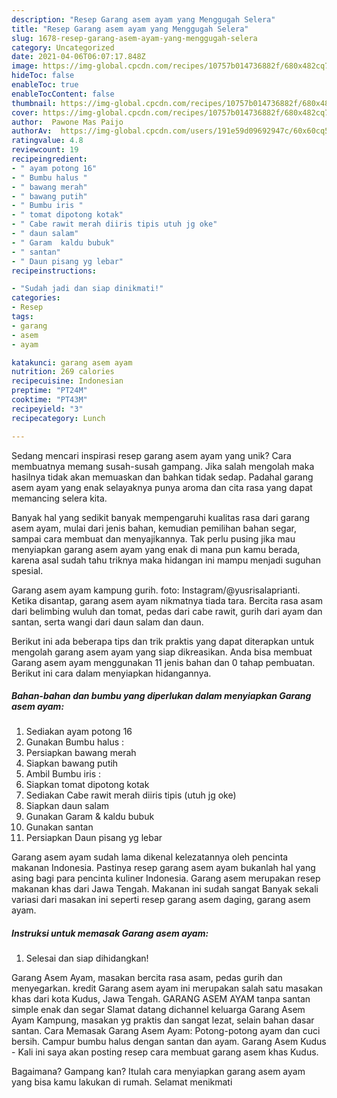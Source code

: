 ```yaml
---
description: "Resep Garang asem ayam yang Menggugah Selera"
title: "Resep Garang asem ayam yang Menggugah Selera"
slug: 1678-resep-garang-asem-ayam-yang-menggugah-selera
category: Uncategorized
date: 2021-04-06T06:07:17.848Z
image: https://img-global.cpcdn.com/recipes/10757b014736882f/680x482cq70/garang-asem-ayam-foto-resep-utama.jpg
hideToc: false
enableToc: true
enableTocContent: false
thumbnail: https://img-global.cpcdn.com/recipes/10757b014736882f/680x482cq70/garang-asem-ayam-foto-resep-utama.jpg
cover: https://img-global.cpcdn.com/recipes/10757b014736882f/680x482cq70/garang-asem-ayam-foto-resep-utama.jpg
author:  Pawone Mas Paijo
authorAv:  https://img-global.cpcdn.com/users/191e59d09692947c/60x60cq50/avatar.jpg
ratingvalue: 4.8
reviewcount: 19
recipeingredient:
- " ayam potong 16"
- " Bumbu halus "
- " bawang merah"
- " bawang putih"
- " Bumbu iris "
- " tomat dipotong kotak"
- " Cabe rawit merah diiris tipis utuh jg oke"
- " daun salam"
- " Garam  kaldu bubuk"
- " santan"
- " Daun pisang yg lebar"
recipeinstructions:

- "Sudah jadi dan siap dinikmati!"
categories:
- Resep
tags:
- garang
- asem
- ayam

katakunci: garang asem ayam 
nutrition: 269 calories
recipecuisine: Indonesian
preptime: "PT24M"
cooktime: "PT43M"
recipeyield: "3"
recipecategory: Lunch

---
```



Sedang mencari inspirasi resep garang asem ayam yang unik? Cara membuatnya memang susah-susah gampang. Jika salah mengolah maka hasilnya tidak akan memuaskan dan bahkan tidak sedap. Padahal garang asem ayam yang enak selayaknya punya aroma dan cita rasa yang dapat memancing selera kita.


Banyak hal yang sedikit banyak mempengaruhi kualitas rasa dari garang asem ayam, mulai dari jenis bahan, kemudian pemilihan bahan segar, sampai cara membuat dan menyajikannya. Tak perlu pusing jika mau menyiapkan garang asem ayam yang enak di mana pun kamu berada, karena asal sudah tahu triknya maka hidangan ini mampu menjadi suguhan spesial.

Garang asem ayam kampung gurih. foto: Instagram/@yusrisalaprianti. Ketika disantap, garang asem ayam nikmatnya tiada tara. Bercita rasa asam dari belimbing wuluh dan tomat, pedas dari cabe rawit, gurih dari ayam dan santan, serta wangi dari daun salam dan daun.


Berikut ini ada beberapa tips dan trik praktis yang dapat diterapkan untuk mengolah garang asem ayam yang siap dikreasikan. Anda bisa membuat Garang asem ayam menggunakan 11 jenis bahan dan 0 tahap pembuatan. Berikut ini cara dalam menyiapkan hidangannya.

<!--inarticleads1-->

##### Bahan-bahan dan bumbu yang diperlukan dalam menyiapkan Garang asem ayam:

1. Sediakan  ayam potong 16
1. Gunakan  Bumbu halus :
1. Persiapkan  bawang merah
1. Siapkan  bawang putih
1. Ambil  Bumbu iris :
1. Siapkan  tomat dipotong kotak
1. Sediakan  Cabe rawit merah diiris tipis (utuh jg oke)
1. Siapkan  daun salam
1. Gunakan  Garam &amp; kaldu bubuk
1. Gunakan  santan
1. Persiapkan  Daun pisang yg lebar


Garang asem ayam sudah lama dikenal kelezatannya oleh pencinta makanan Indonesia. Pastinya resep garang asem ayam bukanlah hal yang asing bagi para pencinta kuliner Indonesia. Garang asem merupakan resep makanan khas dari Jawa Tengah. Makanan ini sudah sangat Banyak sekali variasi dari masakan ini seperti resep garang asem daging, garang asem ayam. 

<!--inarticleads2-->

##### Instruksi untuk memasak Garang asem ayam:


1. Selesai dan siap dihidangkan!

Garang Asem Ayam, masakan bercita rasa asam, pedas gurih dan menyegarkan. kredit Garang asem ayam ini merupakan salah satu masakan khas dari kota Kudus, Jawa Tengah. GARANG ASEM AYAM tanpa santan simple enak dan segar Slamat datang dichannel keluarga Garang Asem Ayam Kampung, masakan yg praktis dan sangat lezat, selain bahan dasar santan. Cara Memasak Garang Asem Ayam: Potong-potong ayam dan cuci bersih. Campur bumbu halus dengan santan dan ayam. Garang Asem Kudus - Kali ini saya akan posting resep cara membuat garang asem khas Kudus. 

Bagaimana? Gampang kan? Itulah cara menyiapkan garang asem ayam yang bisa kamu lakukan di rumah. Selamat menikmati
